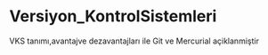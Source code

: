 # Versiyon_KontrolSistemleri
 VKS  tanımı,avantajve dezavantajları ile Git ve Mercurial açiklanmiştir
 
